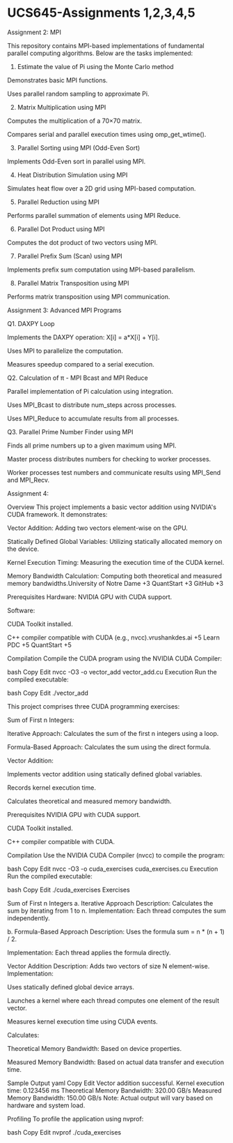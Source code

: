 # UCS645-Assignments 1,2,3,4,5




Assignment 2: MPI

This repository contains MPI-based implementations of fundamental parallel computing algorithms. Below are the tasks implemented:

1. Estimate the value of Pi using the Monte Carlo method

Demonstrates basic MPI functions.

Uses parallel random sampling to approximate Pi.

2. Matrix Multiplication using MPI

Computes the multiplication of a 70×70 matrix.

Compares serial and parallel execution times using omp_get_wtime().

3. Parallel Sorting using MPI (Odd-Even Sort)

Implements Odd-Even sort in parallel using MPI.

4. Heat Distribution Simulation using MPI

Simulates heat flow over a 2D grid using MPI-based computation.

5. Parallel Reduction using MPI

Performs parallel summation of elements using MPI Reduce.

6. Parallel Dot Product using MPI

Computes the dot product of two vectors using MPI.

7. Parallel Prefix Sum (Scan) using MPI

Implements prefix sum computation using MPI-based parallelism.

8. Parallel Matrix Transposition using MPI

Performs matrix transposition using MPI communication.




Assignment 3: Advanced MPI Programs


Q1. DAXPY Loop

Implements the DAXPY operation: X[i] = a*X[i] + Y[i].

Uses MPI to parallelize the computation.

Measures speedup compared to a serial execution.


Q2. Calculation of π - MPI Bcast and MPI Reduce

Parallel implementation of Pi calculation using integration.

Uses MPI_Bcast to distribute num_steps across processes.

Uses MPI_Reduce to accumulate results from all processes.


Q3. Parallel Prime Number Finder using MPI

Finds all prime numbers up to a given maximum using MPI.

Master process distributes numbers for checking to worker processes.

Worker processes test numbers and communicate results using MPI_Send and MPI_Recv.




Assignment 4:


Overview This project implements a basic vector addition using NVIDIA's CUDA framework. It demonstrates:

Vector Addition: Adding two vectors element-wise on the GPU.

Statically Defined Global Variables: Utilizing statically allocated memory on the device.

Kernel Execution Timing: Measuring the execution time of the CUDA kernel.

Memory Bandwidth Calculation: Computing both theoretical and measured memory bandwidths.​University of Notre Dame +3 QuantStart +3 GitHub +3

Prerequisites Hardware: NVIDIA GPU with CUDA support.

Software:

CUDA Toolkit installed.

C++ compiler compatible with CUDA (e.g., nvcc).​vrushankdes.ai +5 Learn PDC +5 QuantStart +5

Compilation Compile the CUDA program using the NVIDIA CUDA Compiler:

bash Copy Edit nvcc -O3 -o vector_add vector_add.cu Execution Run the compiled executable:

bash Copy Edit ./vector_add



This project comprises three CUDA programming exercises:

Sum of First n Integers:

Iterative Approach: Calculates the sum of the first n integers using a loop.

Formula-Based Approach: Calculates the sum using the direct formula.

Vector Addition:

Implements vector addition using statically defined global variables.

Records kernel execution time.

Calculates theoretical and measured memory bandwidth.

Prerequisites NVIDIA GPU with CUDA support.

CUDA Toolkit installed.

C++ compiler compatible with CUDA.

Compilation Use the NVIDIA CUDA Compiler (nvcc) to compile the program:

bash Copy Edit nvcc -O3 -o cuda_exercises cuda_exercises.cu Execution Run the compiled executable:

bash Copy Edit ./cuda_exercises Exercises

Sum of First n Integers a. Iterative Approach Description: Calculates the sum by iterating from 1 to n.
Implementation: Each thread computes the sum independently.

b. Formula-Based Approach Description: Uses the formula sum = n * (n + 1) / 2.

Implementation: Each thread applies the formula directly.

Vector Addition Description: Adds two vectors of size N element-wise.
Implementation:

Uses statically defined global device arrays.

Launches a kernel where each thread computes one element of the result vector.

Measures kernel execution time using CUDA events.

Calculates:

Theoretical Memory Bandwidth: Based on device properties.

Measured Memory Bandwidth: Based on actual data transfer and execution time.

Sample Output yaml Copy Edit Vector addition successful. Kernel execution time: 0.123456 ms Theoretical Memory Bandwidth: 320.00 GB/s Measured Memory Bandwidth: 150.00 GB/s Note: Actual output will vary based on hardware and system load.

Profiling To profile the application using nvprof:

bash Copy Edit nvprof ./cuda_exercises
